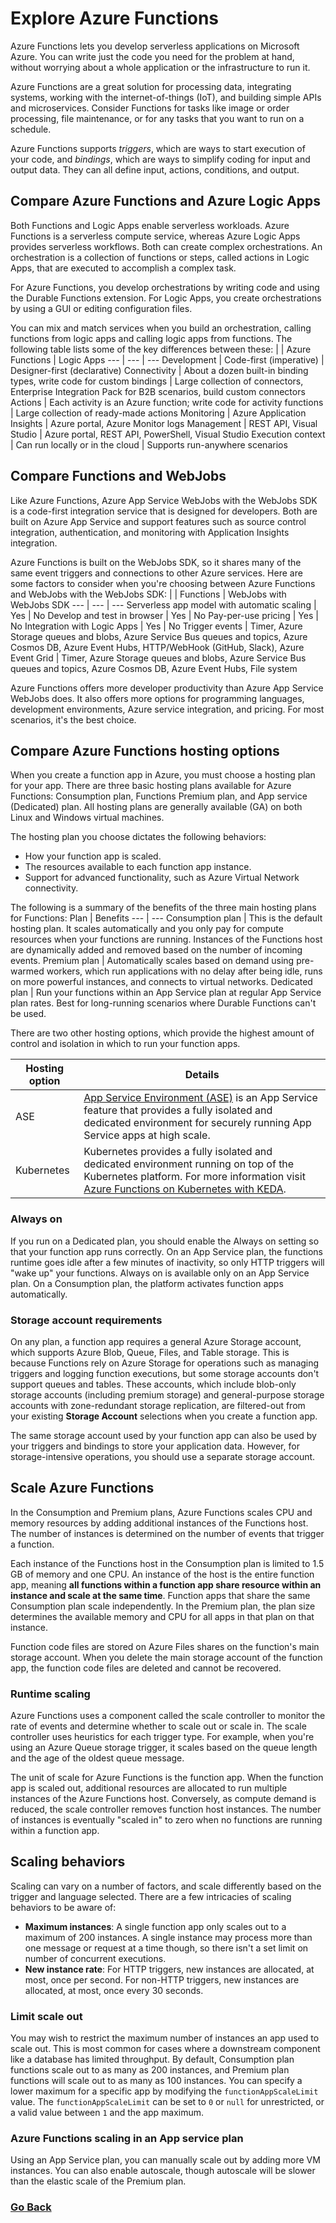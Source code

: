 # Explore Azure Functions
Azure Functions lets you develop serverless applications on Microsoft Azure. You can write just the code you need for the problem at hand, without worrying about a whole application or the infrastructure to run it.

Azure Functions are a great solution for processing data, integrating systems, working with the internet-of-things (IoT), and building simple APIs and microservices. Consider Functions for tasks like image or order processing, file maintenance, or for any tasks that you want to run on a schedule. 

Azure Functions supports _triggers_, which are ways to start execution of your code, and _bindings_, which are ways to simplify coding for input and output data. They can all define input, actions, conditions, and output.

## Compare Azure Functions and Azure Logic Apps
Both Functions and Logic Apps enable serverless workloads. Azure Functions is a serverless compute service, whereas Azure Logic Apps provides serverless workflows. Both can create complex orchestrations. An orchestration is a collection of functions or steps, called actions in Logic Apps, that are executed to accomplish a complex task.

For Azure Functions, you develop orchestrations by writing code and using the Durable Functions extension. For Logic Apps, you create orchestrations by using a GUI or editing configuration files.

You can mix and match services when you build an orchestration, calling functions from logic apps and calling logic apps from functions. The following table lists some of the key differences between these:
| | Azure Functions | Logic Apps
 --- | --- | --- 
Development | Code-first (imperative) | Designer-first (declarative)
Connectivity | About a dozen built-in binding types, write code for custom bindings | Large collection of connectors, Enterprise Integration Pack for B2B scenarios, build custom connectors
Actions | Each activity is an Azure function; write code for activity functions | Large collection of ready-made actions
Monitoring | Azure Application Insights | Azure portal, Azure Monitor logs
Management | REST API, Visual Studio | Azure portal, REST API, PowerShell, Visual Studio
Execution context | Can run locally or in the cloud | Supports run-anywhere scenarios

## Compare Functions and WebJobs
Like Azure Functions, Azure App Service WebJobs with the WebJobs SDK is a code-first integration service that is designed for developers. Both are built on Azure App Service and support features such as source control integration, authentication, and monitoring with Application Insights integration.

Azure Functions is built on the WebJobs SDK, so it shares many of the same event triggers and connections to other Azure services. Here are some factors to consider when you're choosing between Azure Functions and WebJobs with the WebJobs SDK:
| | Functions | WebJobs with WebJobs SDK
 --- | --- | ---
Serverless app model with automatic scaling | Yes | No
Develop and test in browser | Yes | No
Pay-per-use pricing | Yes | No
Integration with Logic Apps | Yes | No
Trigger events | Timer, Azure Storage queues and blobs, Azure Service Bus queues and topics, Azure Cosmos DB, Azure Event Hubs, HTTP/WebHook (GitHub, Slack), Azure Event Grid | Timer, Azure Storage queues and blobs, Azure Service Bus queues and topics, Azure Cosmos DB, Azure Event Hubs, File system

Azure Functions offers more developer productivity than Azure App Service WebJobs does. It also offers more options for programming languages, development environments, Azure service integration, and pricing. For most scenarios, it's the best choice.

## Compare Azure Functions hosting options
When you create a function app in Azure, you must choose a hosting plan for your app. There are three basic hosting plans available for Azure Functions: Consumption plan, Functions Premium plan, and App service (Dedicated) plan. All hosting plans are generally available (GA) on both Linux and Windows virtual machines.

The hosting plan you choose dictates the following behaviors:
- How your function app is scaled.
- The resources available to each function app instance.
- Support for advanced functionality, such as Azure Virtual Network connectivity.

The following is a summary of the benefits of the three main hosting plans for Functions:
Plan | Benefits
--- | ---
Consumption plan | This is the default hosting plan. It scales automatically and you only pay for compute resources when your functions are running. Instances of the Functions host are dynamically added and removed based on the number of incoming events.
Premium plan | Automatically scales based on demand using pre-warmed workers, which run applications with no delay after being idle, runs on more powerful instances, and connects to virtual networks.
Dedicated plan | Run your functions within an App Service plan at regular App Service plan rates. Best for long-running scenarios where Durable Functions can't be used.

There are two other hosting options, which provide the highest amount of control and isolation in which to run your function apps.

Hosting option | Details
--- | ---
ASE | [App Service Environment (ASE)](https://learn.microsoft.com/en-us/azure/app-service/environment/intro) is an App Service feature that provides a fully isolated and dedicated environment for securely running App Service apps at high scale.
Kubernetes | Kubernetes provides a fully isolated and dedicated environment running on top of the Kubernetes platform. For more information visit [Azure Functions on Kubernetes with KEDA](https://learn.microsoft.com/en-us/azure/azure-functions/functions-kubernetes-keda).

### Always on
If you run on a Dedicated plan, you should enable the Always on setting so that your function app runs correctly. On an App Service plan, the functions runtime goes idle after a few minutes of inactivity, so only HTTP triggers will "wake up" your functions. Always on is available only on an App Service plan. On a Consumption plan, the platform activates function apps automatically.

### Storage account requirements
On any plan, a function app requires a general Azure Storage account, which supports Azure Blob, Queue, Files, and Table storage. This is because Functions rely on Azure Storage for operations such as managing triggers and logging function executions, but some storage accounts don't support queues and tables. These accounts, which include blob-only storage accounts (including premium storage) and general-purpose storage accounts with zone-redundant storage replication, are filtered-out from your existing **Storage Account** selections when you create a function app.

The same storage account used by your function app can also be used by your triggers and bindings to store your application data. However, for storage-intensive operations, you should use a separate storage account.

## Scale Azure Functions
In the Consumption and Premium plans, Azure Functions scales CPU and memory resources by adding additional instances of the Functions host. The number of instances is determined on the number of events that trigger a function.

Each instance of the Functions host in the Consumption plan is limited to 1.5 GB of memory and one CPU. An instance of the host is the entire function app, meaning **all functions within a function app share resource within an instance and scale at the same time**. Function apps that share the same Consumption plan scale independently. In the Premium plan, the plan size determines the available memory and CPU for all apps in that plan on that instance.

Function code files are stored on Azure Files shares on the function's main storage account. When you delete the main storage account of the function app, the function code files are deleted and cannot be recovered.

### Runtime scaling
Azure Functions uses a component called the scale controller to monitor the rate of events and determine whether to scale out or scale in. The scale controller uses heuristics for each trigger type. For example, when you're using an Azure Queue storage trigger, it scales based on the queue length and the age of the oldest queue message.

The unit of scale for Azure Functions is the function app. When the function app is scaled out, additional resources are allocated to run multiple instances of the Azure Functions host. Conversely, as compute demand is reduced, the scale controller removes function host instances. The number of instances is eventually "scaled in" to zero when no functions are running within a function app.

## Scaling behaviors
Scaling can vary on a number of factors, and scale differently based on the trigger and language selected. There are a few intricacies of scaling behaviors to be aware of:
- **Maximum instances**: A single function app only scales out to a maximum of 200 instances. A single instance may process more than one message or request at a time though, so there isn't a set limit on number of concurrent executions.
- **New instance rate**: For HTTP triggers, new instances are allocated, at most, once per second. For non-HTTP triggers, new instances are allocated, at most, once every 30 seconds.

### Limit scale out
You may wish to restrict the maximum number of instances an app used to scale out. This is most common for cases where a downstream component like a database has limited throughput. By default, Consumption plan functions scale out to as many as 200 instances, and Premium plan functions will scale out to as many as 100 instances. You can specify a lower maximum for a specific app by modifying the `functionAppScaleLimit` value. The `functionAppScaleLimit` can be set to `0` or `null` for unrestricted, or a valid value between `1` and the app maximum.

### Azure Functions scaling in an App service plan
Using an App Service plan, you can manually scale out by adding more VM instances. You can also enable autoscale, though autoscale will be slower than the elastic scale of the Premium plan.

### [Go Back](../README.md)